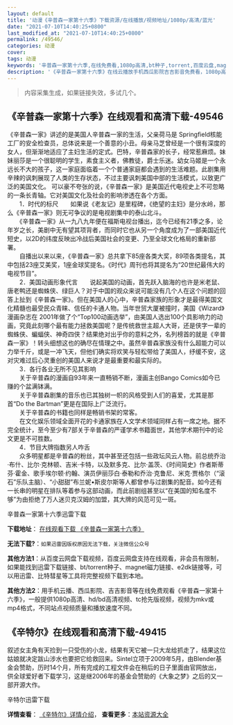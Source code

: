 ```yaml
---
layout: default
title: '动漫《辛普森一家第十六季》下载资源/在线播放/视频地址/1080p/高清/蓝光'
date: "2021-07-10T14:40:25+0800"
last_modified_at: "2021-07-10T14:40:25+0800"
permalink: /49546/
categories: 动漫
cover:
tags: 动漫
keywords: '辛普森一家第十六季,在线免费看,1080p高清,bt种子,torrent,百度云盘,magnet,磁力链,迅雷下载资源'
description: '《辛普森一家第十六季》在线云播放手机西瓜影院吉吉影音免费看，1080p高清bd/hd未删减完整版和tc抢先枪版，mkv/mp4格式，附带bt/torrent种子、magnet/磁力链、百度云盘、网盘资源迅雷下载链接'
---
```


>内容采集生成，如果链接失效，多试几个。


## 《辛普森一家第十六季》在线观看和高清下载-49546

《辛普森一家》讲述的是美国人辛普森一家的生活，父亲荷马是 Springfield核能工厂的安全检查员，总体说来是一个善意的小丑。母亲马芝曾经是一个很有深度的女人，但渐渐地适应了主妇生活的定式。巴特，辛普森家的长子，经常惹麻烦。妹妹丽莎是一个很聪明的学生，素食主义者，佛教徒，爵士乐迷。幼女马姬是一个永远长不大的孩子，这一家庭面临着一个个普通家庭都会遇到的生活难题。此剧集用辛辣的讽刺展现了人类的生存状态，不过主要讽刺美国中部的生活模式，以致更广泛的美国文化。 可以豪不夸张的说，《辛普森一家》是美国近代电视史上不可忽略的一条长青轴。它对美国文化及社会的影响渗透在各个方面。<br />　　1．时代的标尺　　如果说《老友记》是里程碑，《绝望的主妇》是分水岭，那么《辛普森一家》则无可争议的是电视剧集中的泰山北斗。<br />　　《辛普森一家》从一九八九年便在福斯电视台播出，迄今已经有21季之多，论年岁之长，美剧中无有望其项背者，而同时它也从另一个角度成为了一部美国近代短史，以2D的纬度反映出冷战后美国社会的变更、乃至全球文化格局的重新部署。<br />　　自播出以来以来，《辛普森一家》总共拿下85座各类大奖，89项各类提名，其中包括23座艾美奖，1座金球奖提名。《时代》周刊也将其提名为&ldquo;20世纪最伟大的电视节目&rdquo;。<br />　　2．美国动画形象代言　　说起美国的动画，首先跃入脑海的也许是米老鼠、唐老鸭还是蜘蛛侠、绿巨人？对于中国的观众来说可能没有几个人在这个问题的回答上扯到《辛普森一家》。但在美国人的心中，辛普森家族的形象才是最得美国文化精髓也最受民众青睐、信任的卡通人物。当年世贸大厦被撞时，美国《Wizard》漫画杂志在 2001年做了个“Top100动画选举”，由美国人选出100个具影响力的动画，究竟此刻哪个最有能力拯救美国呢？是传统救世主超人大哥，还是侠字一辈的蜘蛛侠、蝙蝠侠、神奇四侠？结果绝对出乎你的意料之外，名列榜首的就是《辛普森一家》！转头细想这也的确尽在情理之中。虽然辛普森家族没有什么超能力可以力举千斤，或是一冲飞天，但他们确实将欢笑与轻松带给了美国人，纾缓不安，这对灾难过后心灵重创的美国人来说才是最重要和最实际的。<br />　　3．各行各业无所不见其影响<br />　　关于辛普森的漫画自93年来一直畅销不断，漫画主创Bango Comics如今已赚的个盆满钵满。<br />　　关于辛普森剧集的音乐也已其独树一帜的风格受到人们的喜爱，尤其是那首&ldquo;Do the Bartman”更是在国际上广泛流行。<br />　　关于辛普森的书籍也同样是畅销书架的常客。<br />　　在文化娱乐领域全面开花的卡通家族在人文学术领域同样占有一席之地。据不完全统计，至今至少有7部关于辛普森的严谨学术书籍面世，其他学术期刊中的论文更是不可胜数。<br />　　4．节目大牌指数另人咋舌<br />　　众多明星都是辛普森的粉丝，其中甚至还包括一些政坛风云人物。前总统乔治·布什、比尔&middot;克林顿、吉米&middot;卡特，以及默多克、比尔&middot;盖茨、《时间简史》作者斯蒂芬·霍金、歌手埃尔顿·约翰、演员伊丽莎白&middot;泰勒和乔治&middot;克鲁尼、米克&middot;贾格尔（“滚石”乐队主脑）、&ldquo;小甜甜&rdquo;布兰妮&bull;斯皮尔斯等人都曾参与过剧集的配音。如今还有一长串的明星在排队等着参与这部动画，而此前剧组甚至以“在美国的知名度不够&rdquo;为由拒绝了万人迷贝克汉姆的加盟，其大牌的风范可见一斑。


辛普森一家第十六季迅雷下载

**下载地址**： [在线观看下载 《辛普森一家第十六季》](https://www.993dy.com//vod-detail-id-4052.html) 


**无法下载?**：`如果迅雷因版权原因无法下载，关注微信公众号 `

**其他方法1**：从百度云网盘下载视频，百度云网盘支持在线观看，非会员有限制，如果能找到迅雷下载链接、bt/torrent种子、magnet磁力链接、e2dk链接等，可以用迅雷、比特彗星等工具将完整视频下载到本地。

**其他方法2**：用手机云播、西瓜影院、吉吉影音等在线免费观看《辛普森一家第十六季》，一般提供1080p高清、hd/bd高清视频、tc抢先版视频，视频为mkv或mp4格式，不同站点视频质量和播放速度不同。


## 《辛特尔》在线观看和高清下载-49415

叙述女主角有天捡到一只受伤的小龙，结果有天它被一只大龙给抓走了，结果这位姑娘就决定跋山涉水也要把它给救回来。Sintel立项于2009年5月，由Blender基金会赞助，历时14个月，所有完成的工程文件会在稍后的日子里面由官网放出，供全球爱好者下载学习，这是继2006年的基金会赞助的《大象之梦》之后的又一部开源大作。


辛特尔迅雷下载

**详情查看**： [《辛特尔》详情介绍](/movie/49415/)， **查看更多**：[本站资源大全](/movie/t/all/)

